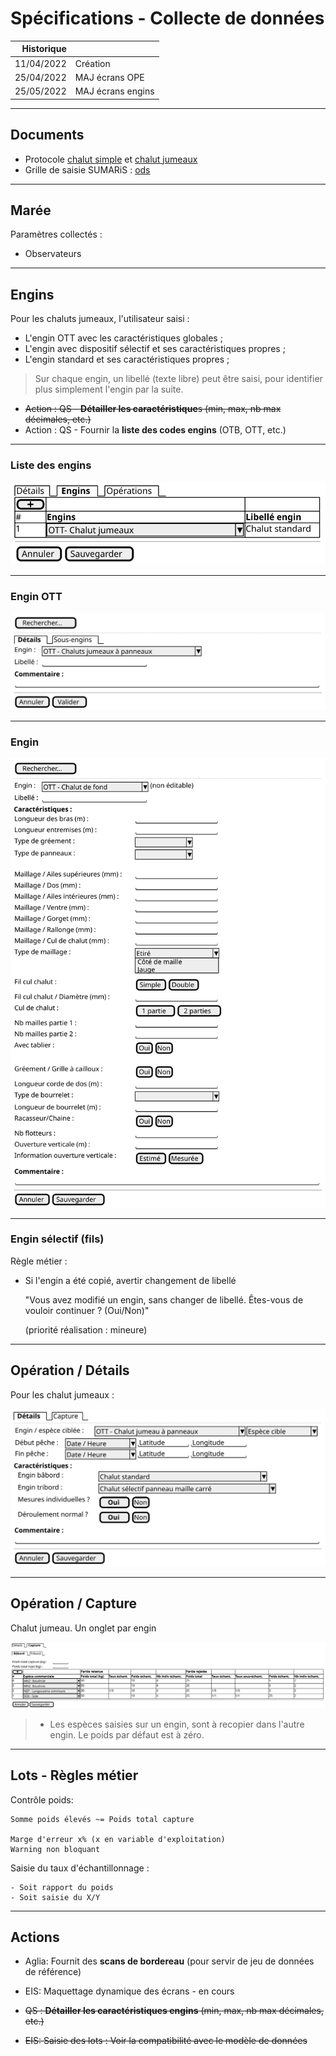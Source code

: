 # Spécifications - Collecte de données


Historique|                   |
---------:|-------------------|
11/04/2022| Création          |
25/04/2022| MAJ écrans OPE    |
25/05/2022| MAJ écrans engins |

---

## Documents

- Protocole [chalut simple]() et [chalut jumeaux]()  
- Grille de saisie SUMARiS : [ods](/projects/apase/doc/apase-doc-grille_saisie_sumaris-v1.1.ods)

---

## Marée

Paramètres collectés :
- Observateurs

---

## Engins

Pour les chaluts jumeaux, l'utilisateur saisi :
- L'engin OTT avec les caractéristiques globales ;
- L'engin avec dispositif sélectif et ses caractéristiques propres ;
- L'engin standard et ses caractéristiques propres ;

> Sur chaque engin, un libellé (texte libre) peut être saisi, pour identifier plus simplement l'engin par la suite.

- ~~Action : QS - **Détailler les caractéristique**s (min, max, nb max décimales, etc.)~~
- Action : QS - Fournir la **liste des codes engins** (OTB, OTT, etc.)

---

### Liste des engins
![ui-gears](/projects/apase/spe/gears-table.svg)

---

### Engin OTT
![ui-gears](/projects/apase/spe/gear-parent.svg)

---

### Engin

![ui-gears](/projects/apase/spe/gear-child.svg)

---

### Engin sélectif (fils)

Règle métier :
- Si l'engin a été copié, avertir changement de libellé

  "Vous avez modifié un engin, sans changer de libellé. Êtes-vous de vouloir continuer ? (Oui/Non)"
 
  (priorité réalisation : mineure) 

---
## Opération / Détails

Pour les chalut jumeaux :

![ui-operation](/projects/apase/spe/operation.svg)

---

## Opération / Capture

Chalut jumeau. Un onglet par engin

![collect](/projects/apase/spe/batch-tabs.svg)

> - Les espèces saisies sur un engin, sont à recopier dans l'autre engin.
>   Le poids par défaut est à zéro. 

---

## Lots - Règles métier

Contrôle poids:

```text
Somme poids élevés ~= Poids total capture

Marge d'erreur x% (x en variable d'exploitation)
Warning non bloquant  
``` 

Saisie du taux d'échantillonnage :
```text
- Soit rapport du poids
- Soit saisie du X/Y
```


---
## Actions

- Aglia: Fournit des **scans de bordereau** (pour servir de jeu de données de référence)  
- EIS: Maquettage dynamique des écrans - en cours

- ~~QS : **Détailler les caractéristiques engins** (min, max, nb max décimales, etc.)~~
- ~~EIS: Saisie des lots : Voir la compatibilité avec le modèle de données~~
